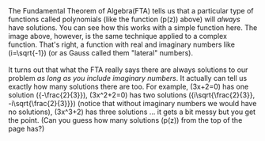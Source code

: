 <br><br>
The Fundamental Theorem of Algebra(FTA) tells us that a particular type of functions called polynomials (like the function \(p(z)\) above) will <em>always</em> have solutions. You can see how this works with a simple function here. The image above, however, is the same technique applied to a complex function. That's right, a function with real and imaginary numbers like \(i=\sqrt{-1}\) (or as Gauss called them "lateral" numbers).
<br><br>
It turns out that what the FTA really says there are always solutions to our problem <em>as long as you include imaginary numbers</em>. It actually can tell us exactly how many solutions there are too. For example, \(3x+2=0\) has one solution \(\{-\frac{2}{3}\}\), \(3x^2+2=0\) has two solutions \(\{i\sqrt{\frac{2}{3}}, -i\sqrt{\frac{2}{3}}\}\) (notice that without imaginary numbers we would have no solutions), \(3x^3+2\) has three solutions ... it gets a bit messy but you get the point. (Can you guess how many solutions \(p(z)\) from the top of the page has?)
<br><br>
